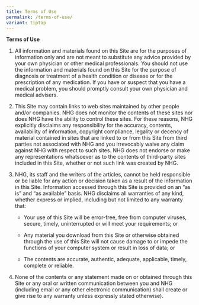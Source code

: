 ```yaml
---
title: Terms of Use
permalink: /terms-of-use/
variant: tiptap
---
```

<p><strong>Terms of Use</strong>
</p>
<ol>
<li>
<p>All information and materials found on this Site are for the purposes
of information only and are not meant to substitute any advice provided
by your own physician or other medical professionals. You should not use
the information and materials found on this Site for the purpose of diagnosis
or treatment of a health condition or disease or for the prescription of
any medication. If you have or suspect that you have a medical problem,
you should promptly consult your own physician and medical advisers.</p>
</li>
<li>
<p>This Site may contain links to web sites maintained by other people and/or
companies. NHG does not monitor the contents of these sites nor does NHG
have the ability to control these sites. For these reasons, NHG explicitly
disclaims any responsibility for the accuracy, contents, availability of
information, copyright compliance, legality or decency of material contained
in sites that are linked to or from this Site from third parties not associated
with NHG and you irrevocably waive any claim against NHG with respect to
such sites. NHG does not endorse or make any representations whatsoever
as to the contents of third-party sites included in this Site, whether
or not such link was created by NHG.</p>
</li>
<li>
<p>NHG, its staff and the writers of the articles, cannot be held responsible
or be liable for any action or decision taken as a result of the information
in this Site. Information accessed through this Site is provided on an
“as is” and “as available” basis. NHG disclaims all warranties of any kind,
whether express or implied, including but not limited to any warranty that:</p>
<ul>
<li>
<p>Your use of this Site will be error-free, free from computer viruses,
secure, timely, uninterrupted or will meet your requirements; or</p>
</li>
<li>
<p>Any material you download from this Site or otherwise obtained through
the use of this Site will not cause damage to or impede the functions of
your computer system or result in loss of data; or</p>
</li>
<li>
<p>The contents are accurate, authentic, adequate, applicable, timely, complete
or reliable.</p>
</li>
</ul>
</li>
<li>
<p>None of the contents or any statement made on or obtained through this
Site or any oral or written communication between you and NHG (including
email or any other electronic communication) shall create or give rise
to any warranty unless expressly stated otherwise).</p>
</li>
</ol>
<p></p>